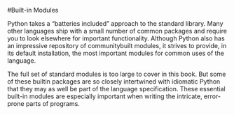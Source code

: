 #Built-in Modules

Python takes a “batteries included” approach to the standard library. Many other languages ship with a small number of common packages and require you to look elsewhere for
important functionality. Although Python also has an impressive repository of communitybuilt modules, it strives to provide, in its default installation, the most important modules
for common uses of the language.

The full set of standard modules is too large to cover in this book. But some of these builtin packages are so closely intertwined with idiomatic Python that they may as well be part
of the language specification. These essential built-in modules are especially important
when writing the intricate, error-prone parts of programs.
